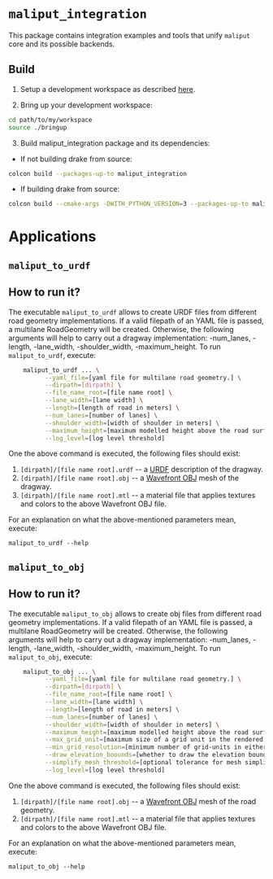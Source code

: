 # `maliput_integration`

This package contains integration examples and tools that unify `maliput` core
and its possible backends.

## Build

1. Setup a development workspace as described [here](https://github.com/ToyotaResearchInstitute/dsim-repos-index/tree/master/README.md).

2. Bring up your development workspace:

```sh
cd path/to/my/workspace
source ./bringup
```

3. Build maliput_integration package and its dependencies:

  - If not building drake from source:

   ```sh
   colcon build --packages-up-to maliput_integration
   ```

  - If building drake from source:

   ```sh
   colcon build --cmake-args -DWITH_PYTHON_VERSION=3 --packages-up-to maliput_integration
   ```

# Applications

## `maliput_to_urdf`

## How to run it?

The executable `maliput_to_urdf` allows to create URDF files from different road geometry implementations.
If a valid filepath of an YAML file is passed, a multilane RoadGeometry will be created. Otherwise,
the following arguments will help to carry out a dragway implementation:
 -num_lanes, -length, -lane_width, -shoulder_width, -maximum_height.
To run `maliput_to_urdf`, execute:

```sh
    maliput_to_urdf ... \
          --yaml_file=[yaml file for multilane road geometry.] \
          --dirpath=[dirpath] \
          --file_name_root=[file name root] \
          --lane_width=[lane width] \
          --length=[length of road in meters] \
          --num_lanes=[number of lanes] \
          --shoulder_width=[width of shoulder in meters] \
          --maximum_height=[maximum modelled height above the road surface in meters] \
          --log_level=[log level threshold]
```
One the above command is executed, the following files should exist:

  1. `[dirpath]/[file name root].urdf` -- a [URDF](http://wiki.ros.org/urdf)
     description of the dragway.
  2. `[dirpath]/[file name root].obj` -- a
     [Wavefront OBJ](https://en.wikipedia.org/wiki/Wavefront_.obj_file) mesh of
     the dragway.
  3. `[dirpath]/[file name root].mtl` -- a material file that applies textures
     and colors to the above Wavefront OBJ file.

For an explanation on what the above-mentioned parameters mean, execute:

    maliput_to_urdf --help


## `maliput_to_obj`

## How to run it?

The executable `maliput_to_obj` allows to create obj files from different road geometry implementations.
If a valid filepath of an YAML file is passed, a multilane RoadGeometry will be created. Otherwise,
the following arguments will help to carry out a dragway implementation:
 -num_lanes, -length, -lane_width, -shoulder_width, -maximum_height.
To run `maliput_to_obj`, execute:

```sh
    maliput_to_obj ... \
          --yaml_file=[yaml file for multilane road geometry.] \
          --dirpath=[dirpath] \
          --file_name_root=[file name root] \
          --lane_width=[lane width] \
          --length=[length of road in meters] \
          --num_lanes=[number of lanes] \
          --shoulder_width=[width of shoulder in meters] \
          --maximum_height=[maximum modelled height above the road surface in meters] \
          --max_grid_unit=[maximum size of a grid unit in the rendered mesh covering the road surface] \
          --min_grid_resolution=[minimum number of grid-units in either lateral or longitudinal direction] \
          --draw_elevation_boounds=[whether to draw the elevation bounds] \
          --simplify_mesh_threshold=[optional tolerance for mesh simplification, in meters] \
          --log_level=[log level threshold]
```
One the above command is executed, the following files should exist:

  1. `[dirpath]/[file name root].obj` -- a
     [Wavefront OBJ](https://en.wikipedia.org/wiki/Wavefront_.obj_file) mesh of
     the road geometry.
  3. `[dirpath]/[file name root].mtl` -- a material file that applies textures
     and colors to the above Wavefront OBJ file.

For an explanation on what the above-mentioned parameters mean, execute:

    maliput_to_obj --help

